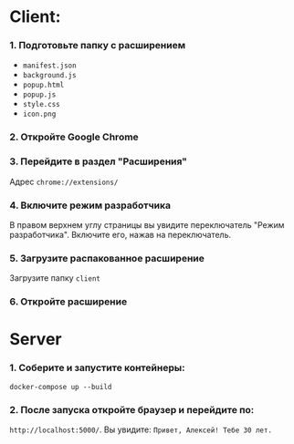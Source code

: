 # Client:

### 1. Подготовьте папку с расширением

- `manifest.json`
- `background.js`
- `popup.html`
- `popup.js`
- `style.css`
- `icon.png`

### 2. Откройте Google Chrome


### 3. Перейдите в раздел "Расширения"

Адрес `chrome://extensions/` 

### 4. Включите режим разработчика

В правом верхнем углу страницы вы увидите переключатель "Режим разработчика". Включите его, нажав на переключатель.

### 5. Загрузите распакованное расширение

Загрузите папку `client`

### 6. Откройте расширение

# Server

### 1. Соберите и запустите контейнеры:

`docker-compose up --build`

### 2. После запуска откройте браузер и перейдите по:

`http://localhost:5000/`. Вы увидите: `Привет, Алексей! Тебе 30 лет.`
